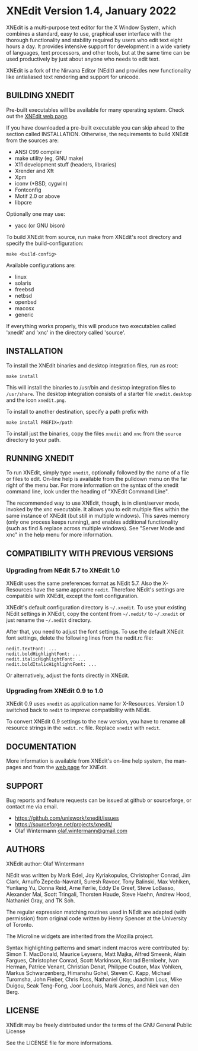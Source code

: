 XNEdit Version 1.4, January 2022
================================

XNEdit is a multi-purpose text editor for the X Window System, which combines
a standard, easy to use, graphical user interface with the thorough
functionality and stability required by users who edit text eight hours a day.
It provides intensive support for development in a wide variety of languages,
text processors, and other tools, but at the same time can be used productively
by just about anyone who needs to edit text.

XNEdit is a fork of the Nirvana Editor (NEdit) and provides new functionality
like antialiased text rendering and support for unicode.

BUILDING XNEDIT
---------------

Pre-built executables will be available for many operating system. Check out
the [XNEdit web page](https://www.unixwork.de/xnedit/).

If you have downloaded a pre-built executable you can skip ahead to the section
called INSTALLATION. Otherwise, the requirements to build XNEdit from the
sources are:

 - ANSI C99 compiler
 - make utility (eg, GNU make)
 - X11 development stuff (headers, libraries)
 - Xrender and Xft
 - Xpm
 - iconv (*BSD, cygwin)
 - Fontconfig
 - Motif 2.0 or above 
 - libpcre
 
Optionally one may use:
 
 - yacc (or GNU bison)

To build XNEdit from source, run make from XNEdit's root directory and specify
the build-configuration:

    make <build-config>

Available configurations are:
    
 - linux
 - solaris
 - freebsd
 - netbsd
 - openbsd
 - macosx
 - generic

If everything works properly, this will produce two executables called
'xnedit' and 'xnc' in the directory called 'source'.

INSTALLATION
------------

To install the XNEdit binaries and desktop integration files, run as root:

    make install

This will install the binaries to /usr/bin and desktop integration files to
`/usr/share`. The desktop integration consists of a starter file `xnedit.desktop`
and the icon `xnedit.png`.

To install to another destination, specify a path prefix with

    make install PREFIX=/path  

To install just the binaries, copy the files `xnedit` and `xnc` from the
`source` directory to your path.

RUNNING XNEDIT
--------------

To run XNEdit, simply type `xnedit`, optionally followed by the name of a file
or files to edit. On-line help is available from the pulldown menu on the far
right of the menu bar. For more information on the syntax of the xnedit command
line, look under the heading of "XNEdit Command Line".

The recommended way to use XNEdit, though, is in client/server mode, invoked by
the xnc executable. It allows you to edit multiple files within the same
instance of XNEdit (but still in multiple windows). This saves memory (only one
process keeps running), and enables additional functionality (such as find &
replace across multiple windows). See "Server Mode and xnc" in the help menu
for more information.

COMPATIBILITY WITH PREVIOUS VERSIONS
------------------------------------

### Upgrading from NEdit 5.7 to XNEdit 1.0

XNEdit uses the same preferences format as NEdit 5.7. Also the X-Resources have
the same appname `nedit`. Therefore NEdit's settings are compatible with
XNEdit, except the font configuration.

XNEdit's default configuration directory is `~/.xnedit`. To use your
existing NEdit settings in XNEdit, copy the content from `~/.nedit/` to
`~/.xnedit` or just rename the `~/.nedit` directory.

After that, you need to adjust the font settings. To use the default XNEdit
font settings, delete the following lines from the nedit.rc file:

    nedit.textFont: ...
    nedit.boldHighlightFont: ...
    nedit.italicHighlightFont: ...
    nedit.boldItalicHighlightFont: ...

Or alternatively, adjust the fonts directly in XNEdit.

### Upgrading from XNEdit 0.9 to 1.0

XNEdit 0.9 uses `xnedit` as application name for X-Resources. Version 1.0
switched back to `nedit` to improve compatibility with NEdit.

To convert XNEdit 0.9 settings to the new version, you have to rename all
resource strings in the `nedit.rc` file. Replace `xnedit` with `nedit`.

DOCUMENTATION
-------------

More information is available from XNEdit's on-line help system, the man-pages
and from the [web page](https://www.unixwork.de/xnedit/) for XNEdit.

SUPPORT
-------

Bug reports and feature requests can be issued at github or sourceforge,
or contact me via email.

 - https://github.com/unixwork/xnedit/issues
 - https://sourceforge.net/projects/xnedit/
 - Olaf Wintermann <olaf.wintermann@gmail.com>

AUTHORS
-------

XNEdit author: Olaf Wintermann

NEdit was written by Mark Edel, Joy Kyriakopulos, Christopher Conrad,
Jim Clark, Arnulfo Zepeda-Navratil, Suresh Ravoor, Tony Balinski, Max
Vohlken, Yunliang Yu, Donna Reid, Arne Førlie, Eddy De Greef, Steve
LoBasso, Alexander Mai, Scott Tringali, Thorsten Haude, Steve Haehn,
Andrew Hood, Nathaniel Gray, and TK Soh.

The regular expression matching routines used in NEdit are adapted (with
permission) from original code written by Henry Spencer at the University of
Toronto.

The Microline widgets are inherited from the Mozilla project.

Syntax highlighting patterns and smart indent macros were contributed
by: Simon T. MacDonald,  Maurice Leysens, Matt Majka, Alfred Smeenk,
Alain Fargues, Christopher Conrad, Scott Markinson, Konrad Bernloehr,
Ivan Herman, Patrice Venant, Christian Denat, Philippe Couton, Max Vohlken, 
Markus Schwarzenberg, Himanshu Gohel, Steven C. Kapp, Michael Turomsha, 
John Fieber, Chris Ross, Nathaniel Gray, Joachim Lous, Mike Duigou, 
Seak Teng-Fong, Joor Loohuis, Mark Jones, and Niek van den Berg.

LICENSE
-------

XNEdit may be freely distributed under the terms of the GNU
General Public License

See the LICENSE file for more informations.

